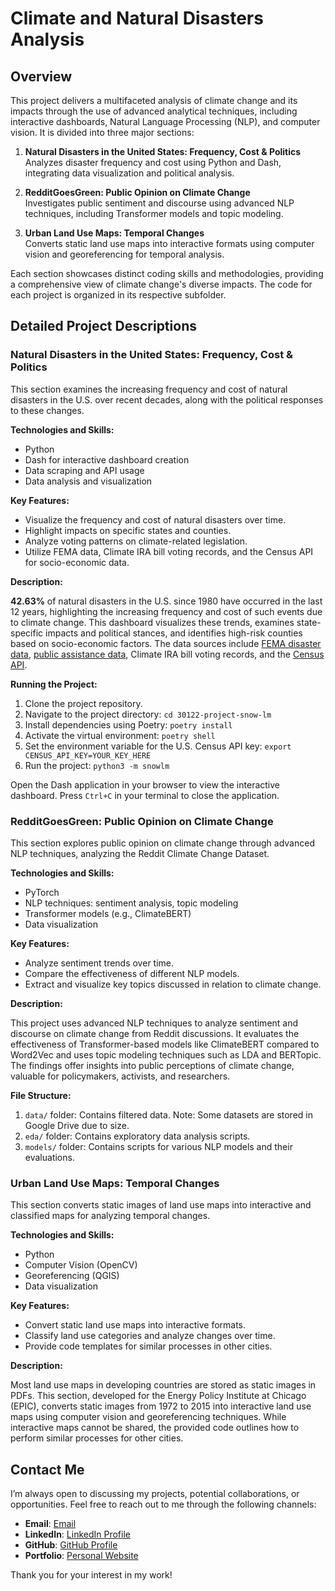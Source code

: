 # Climate and Natural Disasters Analysis

## Overview

This project delivers a multifaceted analysis of climate change and its impacts through the use of advanced analytical techniques, including interactive dashboards, Natural Language Processing (NLP), and computer vision. It is divided into three major sections:

1. **Natural Disasters in the United States: Frequency, Cost & Politics**  
   Analyzes disaster frequency and cost using Python and Dash, integrating data visualization and political analysis.

2. **RedditGoesGreen: Public Opinion on Climate Change**  
   Investigates public sentiment and discourse using advanced NLP techniques, including Transformer models and topic modeling.

3. **Urban Land Use Maps: Temporal Changes**  
   Converts static land use maps into interactive formats using computer vision and georeferencing for temporal analysis.

Each section showcases distinct coding skills and methodologies, providing a comprehensive view of climate change's diverse impacts. The code for each project is organized in its respective subfolder.

## Detailed Project Descriptions

### Natural Disasters in the United States: Frequency, Cost & Politics

This section examines the increasing frequency and cost of natural disasters in the U.S. over recent decades, along with the political responses to these changes.

**Technologies and Skills:**
- Python
- Dash for interactive dashboard creation
- Data scraping and API usage
- Data analysis and visualization

**Key Features:**
- Visualize the frequency and cost of natural disasters over time.
- Highlight impacts on specific states and counties.
- Analyze voting patterns on climate-related legislation.
- Utilize FEMA data, Climate IRA bill voting records, and the Census API for socio-economic data.

**Description:**

**42.63%** of natural disasters in the U.S. since 1980 have occurred in the last 12 years, highlighting the increasing frequency and cost of such events due to climate change. This dashboard visualizes these trends, examines state-specific impacts and political stances, and identifies high-risk counties based on socio-economic factors. The data sources include [FEMA disaster data](https://www.fema.gov/openfema-data-page/disaster-declarations-summaries-v2), [public assistance data](https://www.fema.gov/openfema-data-page/public-assistance-funded-project-summaries-v1), Climate IRA bill voting records, and the [Census API](https://www.census.gov/data/developers/data-sets.html).

**Running the Project:**
1. Clone the project repository.
2. Navigate to the project directory: `cd 30122-project-snow-lm`
3. Install dependencies using Poetry: `poetry install`
4. Activate the virtual environment: `poetry shell`
5. Set the environment variable for the U.S. Census API key: `export CENSUS_API_KEY=YOUR_KEY_HERE`
6. Run the project: `python3 -m snowlm`

Open the Dash application in your browser to view the interactive dashboard. Press `Ctrl+C` in your terminal to close the application.

### RedditGoesGreen: Public Opinion on Climate Change

This section explores public opinion on climate change through advanced NLP techniques, analyzing the Reddit Climate Change Dataset.

**Technologies and Skills:**
- PyTorch
- NLP techniques: sentiment analysis, topic modeling
- Transformer models (e.g., ClimateBERT)
- Data visualization

**Key Features:**
- Analyze sentiment trends over time.
- Compare the effectiveness of different NLP models.
- Extract and visualize key topics discussed in relation to climate change.

**Description:**

This project uses advanced NLP techniques to analyze sentiment and discourse on climate change from Reddit discussions. It evaluates the effectiveness of Transformer-based models like ClimateBERT compared to Word2Vec and uses topic modeling techniques such as LDA and BERTopic. The findings offer insights into public perceptions of climate change, valuable for policymakers, activists, and researchers.

**File Structure:**
1. `data/` folder: Contains filtered data. Note: Some datasets are stored in Google Drive due to size.
2. `eda/` folder: Contains exploratory data analysis scripts.
3. `models/` folder: Contains scripts for various NLP models and their evaluations.

### Urban Land Use Maps: Temporal Changes

This section converts static images of land use maps into interactive and classified maps for analyzing temporal changes.

**Technologies and Skills:**
- Python
- Computer Vision (OpenCV)
- Georeferencing (QGIS)
- Data visualization

**Key Features:**
- Convert static land use maps into interactive formats.
- Classify land use categories and analyze changes over time.
- Provide code templates for similar processes in other cities.

**Description:**

Most land use maps in developing countries are stored as static images in PDFs. This section, developed for the Energy Policy Institute at Chicago (EPIC), converts static images from 1972 to 2015 into interactive land use maps using computer vision and georeferencing techniques. While interactive maps cannot be shared, the provided code outlines how to perform similar processes for other cities.

## Contact Me

I’m always open to discussing my projects, potential collaborations, or opportunities. Feel free to reach out to me through the following channels:

- **Email**: [Email](mailto:hvpachisia@gmail.com)
- **LinkedIn**: [LinkedIn Profile](https://www.linkedin.com/in/hvpachisia)
- **GitHub**: [GitHub Profile](https://github.com/hvpachisia)
- **Portfolio**: [Personal Website](https://harshpachisia.com) 

Thank you for your interest in my work!